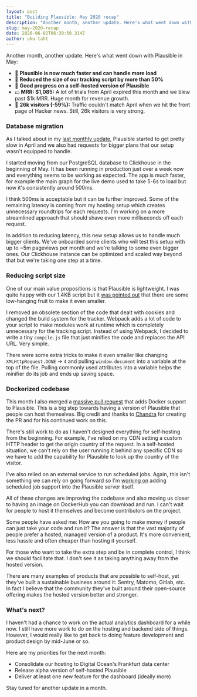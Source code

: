 ```yaml
---
layout: post
title: "Building Plausible: May 2020 recap"
description: "Another month, another update. Here's what went down with Plausible in May:"
slug: may-2020-recap
date: 2020-06-02T06:39:50.314Z
author: uku-taht
---
```

Another month, another update. Here's what went down with Plausible in May:

* 🚀 **Plausible is now much faster and can handle more load**
* 🙌 **Reduced the size of our tracking script by more than 50%**
* 🔨 **Good progress on a self-hosted version of Plausible**
* 💵 **MRR: $1,085:** A lot of trials from April expired this month and we blew past $1k MRR. Huge month for revenue growth.
* 👩 **26k visitors (-59%):** Traffic couldn't match April when we hit the front page of Hacker news. Still, 26k visitors is very strong.

### Database migration

As I talked about in my [last monthly update](https://plausible.io/blog/april-2020-recap#scaling-plausible), Plausible started to get pretty slow in April and we also had requests for bigger plans that our setup wasn't equipped to handle.

I started moving from our PostgreSQL database to Clickhouse in the beginning of May. It has been running in production just over a week now and everything seems to be working as expected. The app is much faster, for example the main graph for the live demo used to take 5-6s to load but now it's consistently around 500ms.

I think 500ms is acceptable but it can be further improved. Some of the remaining latency is coming from my hosting setup which creates unnecessary roundtrips for each requests. I'm working on a more streamlined approach that should shave even more milliseconds off each request.

In addition to reducing latency, this new setup allows us to handle much bigger clients. We've onboarded some clients who will test this setup with up to ~5m pageviews per month and we're talking to some even bigger ones. Our Clickhouse instance can be optimized and scaled way beyond that but we're taking one step at a time.

### Reducing script size

One of our main value propositions is that Plausible is lightweight. I was quite happy with our 1.4KB script but it [was pointed out](https://github.com/plausible-insights/plausible/issues/52) that there are some low-hanging fruit to make it even smaller.

I removed an obsolete section of the code that dealt with cookies and changed the build system for the tracker. Webpack adds a lot of code to your script to make modules work at runtime which is completely unnecessary for the tracking script. Instead of using Webpack, I decided to write a tiny `compile.js` file that just minifies the code and replaces the API URL. Very simple.

There were some extra tricks to make it even smaller like changing `XMLHttpRequest.DONE` -> `4` and pulling `window.document` into a variable at the top of the file. Pulling commonly used attributes into a variable helps the minifier do its job and ends up saving space.

### Dockerized codebase

This month I also merged a [massive pull request](https://github.com/plausible-insights/plausible/pull/64) that adds Docker support to Plausible. This is a big step towards having a version of Plausible that people can host themselves. Big credit and thanks to [Chandra](https://twitter.com/this_is_tckb) for creating the PR and for his continued work on this.

There's still work to do as I haven't designed everything for self-hosting from the beginning. For example, I've relied on my CDN setting a custom HTTP header to get the origin country of the request. In a self-hosted situation, we can't rely on the user running it behind any specific CDN so we have to add the capability for Plausible to look up the country of the visitor.

I've also relied on an external service to run scheduled jobs. Again, this isn't something we can rely on going forward so I'm [working on](https://github.com/plausible-insights/plausible/pull/69) adding scheduled job support into the Plausible server itself.

All of these changes are improving the codebase and also moving us closer to having an image on DockerHub you can download and run. I can't wait for people to host it themselves and become contributors on the project.

Some people have asked me: How are you going to make money if people can just take your code and run it? The answer is that the vast majority of people prefer a hosted, managed version of a product. It's more convenient, less hassle and often cheaper than hosting it yourself.

For those who want to take the extra step and be in complete control, I think we should facilitate that. I don't see it as taking anything away from the hosted version.

There are many examples of products that are possible to self-host, yet they've built a sustainable business around it: Sentry, Matomo, Gitlab, etc. In fact I believe that the community they've built around their open-source offering makes the hosted version better and stronger.

### What's next?

I haven't had a chance to work on the actual analytics dashboard for a while now. I still have more work to do on the hosting and backend side of things. However, I would really like to get back to doing feature development and product design by mid-June or so.

Here are my priorities for the next month:

* Consolidate our hosting to Digital Ocean's Frankfurt data center
* Release alpha version of self-hosted Plausible
* Deliver at least one new feature for the dashboard (ideally more)

Stay tuned for another update in a month.